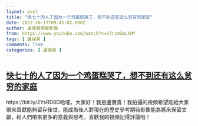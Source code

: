 ```yaml
---
layout: post
title: "快七十的人了因为一个鸡蛋糕哭了，想不到还有这么贫穷的家庭"
date: 2022-10-17T09:45:02.000Z
author: 盧保貴視覺影像
from: https://www.youtube.com/watch?v=o7rzmGmLtHY
tags: [ 盧保貴 ]
comments: True
categories: [ 盧保貴 ]
---
```

<!--1665999902000-->
[快七十的人了因为一个鸡蛋糕哭了，想不到还有这么贫穷的家庭](https://www.youtube.com/watch?v=o7rzmGmLtHY)
------

<div>
https://bit.ly/2YsRD8D哈嘍，大家好！我是盧寶貴！我拍攝的視頻希望能給大家帶來貢獻能夠留存後世，能成為後人對現在的歷史參考期待影像能為將來保留文獻，給人們帶來更多的意義與思考。喜歡我的視頻記得評論哦！
</div>
